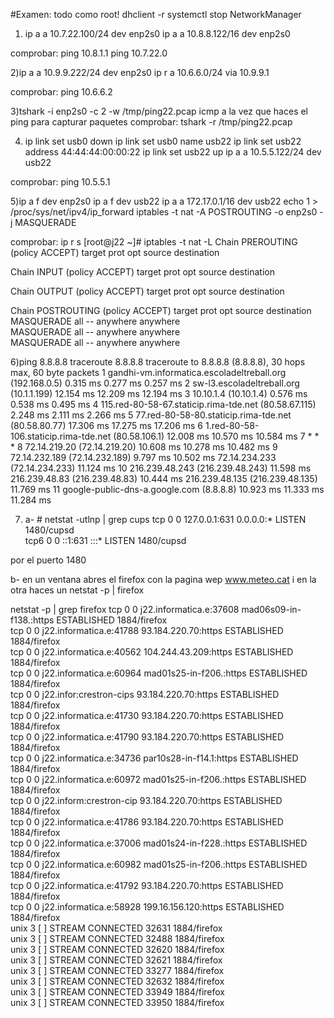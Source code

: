 #Examen:
todo como root!
dhclient -r
systemctl stop NetworkManager


1) ip a a 10.7.22.100/24 dev enp2s0
ip a a 10.8.8.122/16 dev enp2s0

comprobar: ping 10.8.1.1
ping 10.7.22.0



2)ip a a 10.9.9.222/24 dev enp2s0
ip r a 10.6.6.0/24 via 10.9.9.1

comprobar: ping 10.6.6.2



3)tshark -i enp2s0 -c 2 -w /tmp/ping22.pcap icmp   a la vez que haces el ping para capturar paquetes
comprobar: tshark -r /tmp/ping22.pcap




4)  ip link set usb0 down
ip link set usb0 name usb22
ip link set usb22 address 44:44:44:00:00:22
ip link set usb22 up
ip a a 10.5.5.122/24 dev usb22

comprobar: ping 10.5.5.1





5)ip a f dev enp2s0
ip a f dev usb22
ip a a 172.17.0.1/16 dev usb22
echo 1 > /proc/sys/net/ipv4/ip_forward
iptables -t nat -A POSTROUTING -o enp2s0 -j MASQUERADE





comprobar: ip r s
[root@j22 ~]# iptables -t nat -L
Chain PREROUTING (policy ACCEPT)
target     prot opt source               destination         

Chain INPUT (policy ACCEPT)
target     prot opt source               destination         

Chain OUTPUT (policy ACCEPT)
target     prot opt source               destination         

Chain POSTROUTING (policy ACCEPT)
target     prot opt source               destination         
MASQUERADE  all  --  anywhere             anywhere            
MASQUERADE  all  --  anywhere             anywhere            
MASQUERADE  all  --  anywhere             anywhere  






6)ping 8.8.8.8
traceroute 8.8.8.8
traceroute to 8.8.8.8 (8.8.8.8), 30 hops max, 60 byte packets
 1  gandhi-vm.informatica.escoladeltreball.org (192.168.0.5)  0.315 ms  0.277 ms  0.257 ms
 2  sw-l3.escoladeltreball.org (10.1.1.199)  12.154 ms  12.209 ms  12.194 ms
 3  10.10.1.4 (10.10.1.4)  0.576 ms  0.538 ms  0.495 ms
 4  115.red-80-58-67.staticip.rima-tde.net (80.58.67.115)  2.248 ms  2.111 ms  2.266 ms
 5  77.red-80-58-80.staticip.rima-tde.net (80.58.80.77)  17.306 ms  17.275 ms  17.206 ms
 6  1.red-80-58-106.staticip.rima-tde.net (80.58.106.1)  12.008 ms  10.570 ms  10.584 ms
 7  * * *
 8  72.14.219.20 (72.14.219.20)  10.608 ms  10.278 ms  10.482 ms
 9  72.14.232.189 (72.14.232.189)  9.797 ms  10.502 ms 72.14.234.233 (72.14.234.233)  11.124 ms
10  216.239.48.243 (216.239.48.243)  11.598 ms 216.239.48.83 (216.239.48.83)  10.444 ms 216.239.48.135 (216.239.48.135)  11.769 ms
11  google-public-dns-a.google.com (8.8.8.8)  10.923 ms  11.333 ms  11.284 ms





7) a- # netstat -utlnp | grep cups
tcp        0      0 127.0.0.1:631           0.0.0.0:*               LISTEN      1480/cupsd          
tcp6       0      0 ::1:631                 :::*                    LISTEN      1480/cupsd 


por el puerto 1480




b- en un ventana abres el firefox con la pagina wep www.meteo.cat
i en la otra haces un netstat -p | firefox

netstat -p | grep firefox 
tcp        0      0 j22.informatica.e:37608 mad06s09-in-f138.:https ESTABLISHED 1884/firefox        
tcp        0      0 j22.informatica.e:41788 93.184.220.70:https     ESTABLISHED 1884/firefox        
tcp        0      0 j22.informatica.e:40562 104.244.43.209:https    ESTABLISHED 1884/firefox        
tcp        0      0 j22.informatica.e:60964 mad01s25-in-f206.:https ESTABLISHED 1884/firefox        
tcp        0      0 j22.infor:crestron-cips 93.184.220.70:https     ESTABLISHED 1884/firefox        
tcp        0      0 j22.informatica.e:41730 93.184.220.70:https     ESTABLISHED 1884/firefox        
tcp        0      0 j22.informatica.e:41790 93.184.220.70:https     ESTABLISHED 1884/firefox        
tcp        0      0 j22.informatica.e:34736 par10s28-in-f14.1:https ESTABLISHED 1884/firefox        
tcp        0      0 j22.informatica.e:60972 mad01s25-in-f206.:https ESTABLISHED 1884/firefox        
tcp        0      0 j22.inform:crestron-cip 93.184.220.70:https     ESTABLISHED 1884/firefox        
tcp        0      0 j22.informatica.e:41786 93.184.220.70:https     ESTABLISHED 1884/firefox        
tcp        0      0 j22.informatica.e:37006 mad01s24-in-f228.:https ESTABLISHED 1884/firefox        
tcp        0      0 j22.informatica.e:60982 mad01s25-in-f206.:https ESTABLISHED 1884/firefox        
tcp        0      0 j22.informatica.e:41792 93.184.220.70:https     ESTABLISHED 1884/firefox        
tcp        0      0 j22.informatica.e:58928 199.16.156.120:https    ESTABLISHED 1884/firefox        
unix  3      [ ]         STREAM     CONNECTED     32631    1884/firefox         
unix  3      [ ]         STREAM     CONNECTED     32488    1884/firefox         
unix  3      [ ]         STREAM     CONNECTED     32620    1884/firefox         
unix  3      [ ]         STREAM     CONNECTED     32621    1884/firefox         
unix  3      [ ]         STREAM     CONNECTED     33277    1884/firefox         
unix  3      [ ]         STREAM     CONNECTED     32632    1884/firefox         
unix  3      [ ]         STREAM     CONNECTED     33949    1884/firefox         
unix  3      [ ]         STREAM     CONNECTED     33950    1884/firefox  





